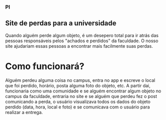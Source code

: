 ### PI

## Site de perdas para a universidade

Quando alguém perde algum objeto, é um desepero total para ir atrás das pessoas responsáveis pelos "achados e perdidos" da faculdade. O nosso site ajudariam essas pessoas a encontrar mais facilmente suas perdas.

# Como funcionará?

Alguém perdeu alguma coisa no campus, entra no app e escreve o local que foi perdido, horário, posta alguma foto do objeto, etc. A partir dai, funcionaria como uma comunidade e se alguém encontrar algum objeto no campus da faculdade, entraria no site e se alguém que perdeu fez o post comunicando a perda, o usuário visualizava todos os dados do objeto perdido (data, hora, local e foto) e se comunicava com o usuário para realizar a entrega.
